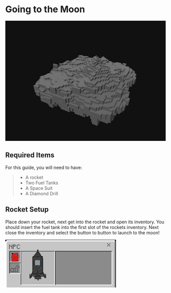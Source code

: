 # Going to the Moon

![The Moon](./guides/moon.png)

## Required Items

For this guide, you will need to have:

> - A rocket
> - Two Fuel Tanks
> - A Space Suit
> - A Diamond Drill

## Rocket Setup

Place down your rocket, next get into the rocket and open its inventory. You should insert the fuel tank into the first slot of the rockets inventory. Next close the inventory and select the button to button to launch to the moon!

![Rocket Inventory](./guides/moon_rocket_fuel.png)
